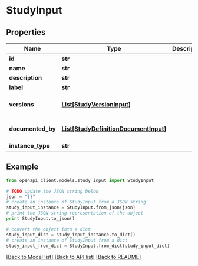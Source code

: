 # StudyInput


## Properties
Name | Type | Description | Notes
------------ | ------------- | ------------- | -------------
**id** | **str** |  | [optional] 
**name** | **str** |  | 
**description** | **str** |  | [optional] 
**label** | **str** |  | [optional] 
**versions** | [**List[StudyVersionInput]**](StudyVersionInput.md) |  | [optional] [default to []]
**documented_by** | [**List[StudyDefinitionDocumentInput]**](StudyDefinitionDocumentInput.md) |  | [optional] [default to []]
**instance_type** | **str** |  | 

## Example

```python
from openapi_client.models.study_input import StudyInput

# TODO update the JSON string below
json = "{}"
# create an instance of StudyInput from a JSON string
study_input_instance = StudyInput.from_json(json)
# print the JSON string representation of the object
print StudyInput.to_json()

# convert the object into a dict
study_input_dict = study_input_instance.to_dict()
# create an instance of StudyInput from a dict
study_input_from_dict = StudyInput.from_dict(study_input_dict)
```
[[Back to Model list]](../README.md#documentation-for-models) [[Back to API list]](../README.md#documentation-for-api-endpoints) [[Back to README]](../README.md)


